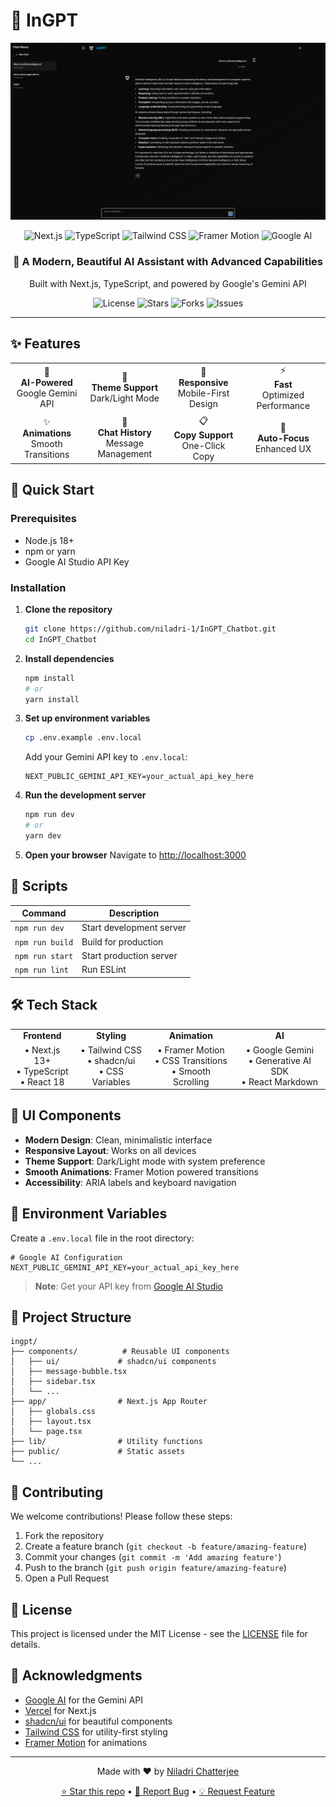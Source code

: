 # 🤖 InGPT

<div align="center">

  ![ChatBot Banner](app/preview_img.png)

  <img src="https://img.shields.io/badge/Next.js-13+-black?style=for-the-badge&logo=next.js&logoColor=white" alt="Next.js" />
  <img src="https://img.shields.io/badge/TypeScript-007ACC?style=for-the-badge&logo=typescript&logoColor=white" alt="TypeScript" />
  <img src="https://img.shields.io/badge/Tailwind_CSS-38B2AC?style=for-the-badge&logo=tailwind-css&logoColor=white" alt="Tailwind CSS" />
  <img src="https://img.shields.io/badge/Framer_Motion-black?style=for-the-badge&logo=framer&logoColor=blue" alt="Framer Motion" />
  <img src="https://img.shields.io/badge/Google_AI-4285F4?style=for-the-badge&logo=google&logoColor=white" alt="Google AI" />
</div>

<div align="center">
  <h3>🧠 A Modern, Beautiful AI Assistant with Advanced Capabilities</h3>
  <p>Built with Next.js, TypeScript, and powered by Google's Gemini API</p>
</div>

<div align="center">
  <img src="https://img.shields.io/github/license/yourusername/ingpt?style=flat-square" alt="License" />
  <img src="https://img.shields.io/github/stars/yourusername/ingpt?style=flat-square" alt="Stars" />
  <img src="https://img.shields.io/github/forks/yourusername/ingpt?style=flat-square" alt="Forks" />
  <img src="https://img.shields.io/github/issues/yourusername/ingpt?style=flat-square" alt="Issues" />
</div>

---

## ✨ Features

<div align="center">
  <table>
    <tr>
      <td align="center">🤖<br><b>AI-Powered</b><br>Google Gemini API</td>
      <td align="center">🌙<br><b>Theme Support</b><br>Dark/Light Mode</td>
      <td align="center">📱<br><b>Responsive</b><br>Mobile-First Design</td>
      <td align="center">⚡<br><b>Fast</b><br>Optimized Performance</td>
    </tr>
    <tr>
      <td align="center">✨<br><b>Animations</b><br>Smooth Transitions</td>
      <td align="center">💬<br><b>Chat History</b><br>Message Management</td>
      <td align="center">📋<br><b>Copy Support</b><br>One-Click Copy</td>
      <td align="center">🎯<br><b>Auto-Focus</b><br>Enhanced UX</td>
    </tr>
  </table>
</div>

## 🚀 Quick Start

### Prerequisites

- Node.js 18+
- npm or yarn
- Google AI Studio API Key

### Installation

1. **Clone the repository**
   ```bash
   git clone https://github.com/niladri-1/InGPT_Chatbot.git
   cd InGPT_Chatbot
   ```

2. **Install dependencies**
   ```bash
   npm install
   # or
   yarn install
   ```

3. **Set up environment variables**
   ```bash
   cp .env.example .env.local
   ```

   Add your Gemini API key to `.env.local`:
   ```env
   NEXT_PUBLIC_GEMINI_API_KEY=your_actual_api_key_here
   ```

4. **Run the development server**
   ```bash
   npm run dev
   # or
   yarn dev
   ```

5. **Open your browser**
   Navigate to [http://localhost:3000](http://localhost:3000)

## 🔧 Scripts

| Command | Description |
|---------|-------------|
| `npm run dev` | Start development server |
| `npm run build` | Build for production |
| `npm run start` | Start production server |
| `npm run lint` | Run ESLint |

## 🛠️ Tech Stack

<div align="center">
  <table>
    <tr>
      <td align="center"><b>Frontend</b></td>
      <td align="center"><b>Styling</b></td>
      <td align="center"><b>Animation</b></td>
      <td align="center"><b>AI</b></td>
    </tr>
    <tr>
      <td align="center">
        • Next.js 13+<br>
        • TypeScript<br>
        • React 18
      </td>
      <td align="center">
        • Tailwind CSS<br>
        • shadcn/ui<br>
        • CSS Variables
      </td>
      <td align="center">
        • Framer Motion<br>
        • CSS Transitions<br>
        • Smooth Scrolling
      </td>
      <td align="center">
        • Google Gemini<br>
        • Generative AI SDK<br>
        • React Markdown
      </td>
    </tr>
  </table>
</div>

## 🎨 UI Components

- **Modern Design**: Clean, minimalistic interface
- **Responsive Layout**: Works on all devices
- **Theme Support**: Dark/Light mode with system preference
- **Smooth Animations**: Framer Motion powered transitions
- **Accessibility**: ARIA labels and keyboard navigation

## 🔐 Environment Variables

Create a `.env.local` file in the root directory:

```env
# Google AI Configuration
NEXT_PUBLIC_GEMINI_API_KEY=your_actual_api_key_here
```

> **Note**: Get your API key from [Google AI Studio](https://makersuite.google.com/app/apikey)

## 📁 Project Structure

```
ingpt/
├── components/          # Reusable UI components
│   ├── ui/             # shadcn/ui components
│   ├── message-bubble.tsx
│   ├── sidebar.tsx
│   └── ...
├── app/                # Next.js App Router
│   ├── globals.css
│   ├── layout.tsx
│   └── page.tsx
├── lib/                # Utility functions
├── public/             # Static assets
└── ...
```

## 🤝 Contributing

We welcome contributions! Please follow these steps:

1. Fork the repository
2. Create a feature branch (`git checkout -b feature/amazing-feature`)
3. Commit your changes (`git commit -m 'Add amazing feature'`)
4. Push to the branch (`git push origin feature/amazing-feature`)
5. Open a Pull Request

## 📝 License

This project is licensed under the MIT License - see the [LICENSE](LICENSE) file for details.

## 🙏 Acknowledgments

- [Google AI](https://ai.google.dev/) for the Gemini API
- [Vercel](https://vercel.com/) for Next.js
- [shadcn/ui](https://ui.shadcn.com/) for beautiful components
- [Tailwind CSS](https://tailwindcss.com/) for utility-first styling
- [Framer Motion](https://www.framer.com/motion/) for animations

---

<div align="center">
  <p>Made with ❤️ by <a href="https://github.com/niladri-1">Niladri Chatterjee</a></p>
  <p>
    <a href="https://github.com/niladri-1/InGPT_Chatbot">⭐ Star this repo</a> •
    <a href="https://github.com/niladri-1/InGPT_Chatbot/issues">🐛 Report Bug</a> •
    <a href="https://github.com/niladri-1/InGPT_Chatbot/issues">💡 Request Feature</a>
  </p>
</div>